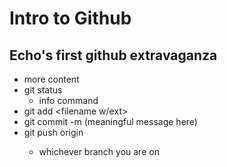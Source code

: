 # Intro to Github

## Echo's first github extravaganza

- more content
- git status
    - info command
- git add <filename w/ext>
- git commit -m (meaningful message here)
- git push origin <branchname>
    - whichever branch you are on
